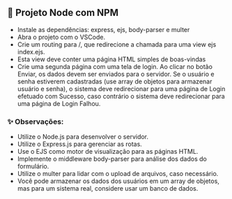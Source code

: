 ## 🚀 Projeto Node com NPM

- Instale as dependências: express, ejs, body-parser e multer
- Abra o projeto com o VSCode.
- Crie um routing para /, que redirecione a chamada para uma view ejs index.ejs.
- Esta view deve conter uma página HTML simples de boas-vindas
- Crie uma segunda página com uma tela de login. Ao clicar no botão Enviar, os dados devem ser enviados para o servidor. Se o usuário e senha estiverem cadastradas (use array de objetos para armazenar usuário e senha), o sistema deve redirecionar para uma página de Login efetuado com Sucesso, caso contrário o sistema deve redirecionar para uma página de Login Falhou.

### ✨ Observações:
- Utilize o Node.js para desenvolver o servidor.
- Utilize o Express.js para gerenciar as rotas.
- Use o EJS como motor de visualização para as páginas HTML.
- Implemente o middleware body-parser para análise dos dados do formulário.
- Utilize o multer para lidar com o upload de arquivos, caso necessário.
- Você pode armazenar os dados dos usuários em um array de objetos, mas para um sistema real, considere usar um banco de dados.
